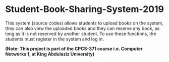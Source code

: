 # Student-Book-Sharing-System-2019
This system (source codes) allows students to upload books on the system, they can also view the uploaded books and they can reserve any book, as long as it is not reserved by another student. To use these functions, the students must register in the system and log in.

__(Note: This project is part of the CPCS-371 course i.e. Computer Networks 1, at King Abdulaziz University)__
